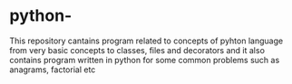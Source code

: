 # python-
This repository cantains program related to concepts of pyhton language from very basic concepts to classes, files and decorators and it also contains program written in python for some common problems such as anagrams, factorial etc 
